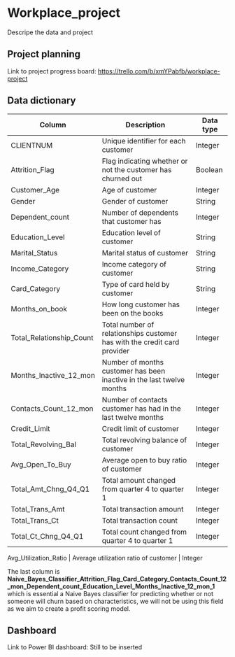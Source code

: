 # Workplace_project
Descripe the data and project 

## Project planning
Link to project progress board: https://trello.com/b/xmYPabfb/workplace-project

## Data dictionary
**Column** | **Description** | **Data type**
--- | --- | ---
CLIENTNUM | Unique identifier for each customer | Integer
Attrition_Flag  | Flag indicating whether or not the customer has churned out | Boolean
Customer_Age | Age of customer | Integer
Gender | Gender of customer | String
Dependent_count | Number of dependents that customer has | Integer
Education_Level | Education level of customer | String
Marital_Status | Marital status of customer | String
Income_Category | Income category of customer | String
Card_Category | Type of card held by customer | String
Months_on_book | How long customer has been on the books | Integer
Total_Relationship_Count | Total number of relationships customer has with the credit card provider | Integer
Months_Inactive_12_mon | Number of months customer has been inactive in the last twelve months | Integer
Contacts_Count_12_mon | Number of contacts customer has had in the last twelve months | Integer
Credit_Limit | Credit limit of customer | Integer
Total_Revolving_Bal | Total revolving balance of customer | Integer
Avg_Open_To_Buy | Average open to buy ratio of customer | Integer
Total_Amt_Chng_Q4_Q1 | Total amount changed from quarter 4 to quarter 1 | Integer
Total_Trans_Amt | Total transaction amount | Integer
Total_Trans_Ct | Total transaction count | Integer
Total_Ct_Chng_Q4_Q1 | Total count changed from quarter 4 to quarter 1 | Integer

Avg_Utilization_Ratio | Average utilization ratio of customer | Integer

The last column is **Naive_Bayes_Classifier_Attrition_Flag_Card_Category_Contacts_Count_12_mon_Dependent_count_Education_Level_Months_Inactive_12_mon_1**
which is essential a Naive Bayes classifier for predicting whether or not someone will churn based on characteristics, we will not be using this field as we aim to create a profit scoring model.


## Dashboard 

Link to Power BI dashboard: Still to be inserted
  ```text



